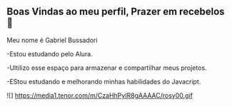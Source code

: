 ## Boas Vindas ao meu perfil, Prazer em recebelos 👋

Meu nome é Gabriel Bussadori 

-Estou estudando pelo Alura.

-Ultilizo esse espaço para armazenar e compartilhar meus projetos.

-EStou estudando e melhorando minhas habilidades do Javacript.



![]
https://media1.tenor.com/m/CzaHhPyIR8gAAAAC/rosy00.gif

